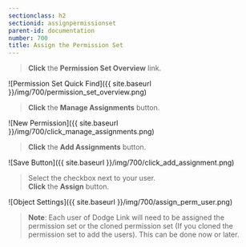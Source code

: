 ```yaml
---
sectionclass: h2
sectionid: assignpermissionset
parent-id: documentation
number: 700
title: Assign the Permission Set
---
```

>**Click** the **Permission Set Overview** link.

![Permission Set Quick Find]({{ site.baseurl }}/img/700/permission_set_overview.png)  

>**Click** the **Manage Assignments** button.

![New Permission]({{ site.baseurl }}/img/700/click_manage_assignments.png)

>**Click** the **Add Assignments** button.

![Save Button]({{ site.baseurl }}/img/700/click_add_assignment.png)

>Select the checkbox next to your user.  
**Click** the **Assign** button.

![Object Settings]({{ site.baseurl }}/img/700/assign_perm_user.png)

>**Note**: Each user of Dodge Link will need to be assigned the permission set or the cloned permission set (If you cloned the permission set to add the users).  This can be done now or later.
